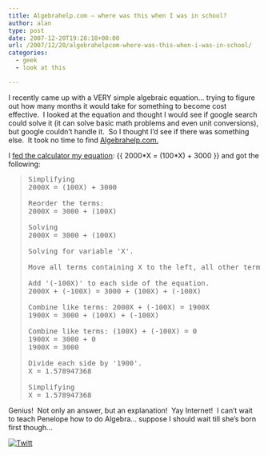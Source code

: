```yaml
---
title: Algebrahelp.com – where was this when I was in school?
author: alan
type: post
date: 2007-12-20T19:28:18+00:00
url: /2007/12/20/algebrahelpcom-where-was-this-when-i-was-in-school/
categories:
  - geek
  - look at this

---
```

I recently came up with a VERY simple algebraic equation&#8230; trying to figure out how many months it would take for something to become cost effective.&nbsp; I looked at the equation and thought I would see if google search could solve it (it can solve basic math problems and even unit conversions), but google couldn&#8217;t handle it.&nbsp; So I thought I&#8217;d see if there was something else.&nbsp; It took no time to find [Algebrahelp.com.][1]

I [fed the calculator my equation][2]: {{ 2000\*X = (100\*X) + 3000 }} and got the following:

> <pre>Simplifying<br />2000X = (100X) + 3000<br /><br />Reorder the terms:<br />2000X = 3000 + (100X)<br /><br />Solving<br />2000X = 3000 + (100X)<br /><br />Solving for variable 'X'.<br /><br />Move all terms containing X to the left, all other terms to the right.<br /><br />Add '(-100X)' to each side of the equation.<br />2000X + (-100X) = 3000 + (100X) + (-100X)<br /><br />Combine like terms: 2000X + (-100X) = 1900X<br />1900X = 3000 + (100X) + (-100X)<br /><br />Combine like terms: (100X) + (-100X) = 0<br />1900X = 3000 + 0<br />1900X = 3000<br /><br />Divide each side by '1900'.<br />X = 1.578947368<br /><br />Simplifying<br />X = 1.578947368</pre>

Genius! &nbsp;Not only an answer, but an explanation! &nbsp;Yay Internet! &nbsp;I can&#8217;t wait to teach Penelope how to do Algebra&#8230; suppose I should wait till she&#8217;s born first though&#8230;

<div class="twttr_button">
  <a href="http://twitter.com/share?url=https://zeroasterisk.com/2007/12/20/algebrahelpcom-where-was-this-when-i-was-in-school/&text=Algebrahelp.com+-+where+was+this+when+I+was+in+school%3F" target="_blank" title="Click here if you like this article."> <img src="http://zeroasterisk.com/wp-content/plugins/twitter-plugin/images/twitt.gif" alt="Twitt" /> </a>
</div>

 [1]: http://Algebrahelp.com
 [2]: http://www.algebrahelp.com/calculators/equation/calc.do?equation=2000*X+%3D+%28100*X%29+%2B+3000&solvf=AUTO